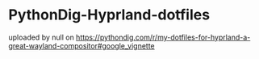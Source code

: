 # PythonDig-Hyprland-dotfiles
uploaded by null on https://pythondig.com/r/my-dotfiles-for-hyprland-a-great-wayland-compositor#google_vignette
